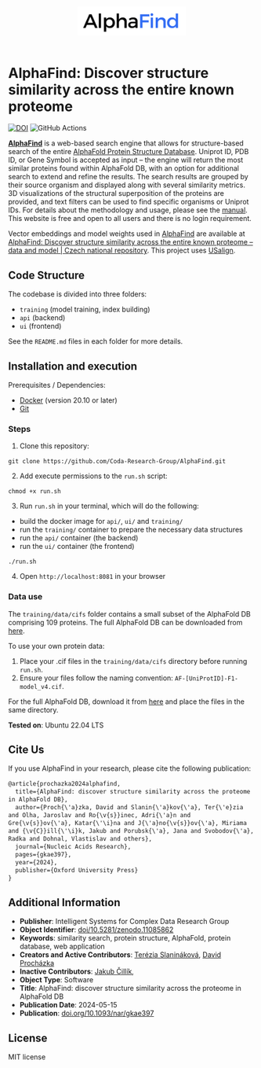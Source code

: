 <div align="center">
  <br>
  <br>
  <a href="https://github.com/Coda-Research-Group/AlphaFind"><img src="https://raw.githubusercontent.com/Coda-Research-Group/AlphaFind/main/static/logo.png" alt="AlphaCharges" width="220"></a>
  <br>
  <br>
</div>

# AlphaFind: Discover structure similarity across the entire known proteome

[![DOI](https://zenodo.org/badge/732580263.svg)](https://zenodo.org/doi/10.5281/zenodo.11085862)
![GitHub Actions](https://github.com/Coda-Research-Group/AlphaFind/actions/workflows/ci.yml/badge.svg)

**[AlphaFind](https://alphafind.fi.muni.cz)** is a web-based search engine that allows for structure-based search of the entire [AlphaFold Protein Structure Database](https://alphafold.ebi.ac.uk). Uniprot ID, PDB ID, or Gene Symbol is accepted as input – the engine will return the most similar proteins found within AlphaFold DB, with an option for additional search to extend and refine the results. The search results are grouped by their source organism and displayed along with several similarity metrics. 3D visualizations of the structural superposition of the proteins are provided, and text filters can be used to find specific organisms or Uniprot IDs. For details about the methodology and usage, please see the [manual](https://github.com/Coda-Research-Group/AlphaFind/wiki/Manual). This website is free and open to all users and there is no login requirement.

Vector embeddings and model weights used in [AlphaFind](https://alphafind.fi.muni.cz) are available at [AlphaFind: Discover structure similarity across the entire known proteome – data and model | Czech national repository](https://data.narodni-repozitar.cz/general/datasets/d35zf-1ja47).
This project uses [USalign](https://github.com/pylelab/USalign).

## Code Structure

The codebase is divided into three folders:
- `training` (model training, index building)
- `api` (backend)
- `ui` (frontend)
 
See the `README.md` files in each folder for more details.

## Installation and execution

Prerequisites / Dependencies:
- [Docker](https://docs.docker.com/get-docker/) (version 20.10 or later)
- [Git](https://git-scm.com/book/en/v2/Getting-Started-Installing-Git)


### Steps

1. Clone this repository:
```
git clone https://github.com/Coda-Research-Group/AlphaFind.git
```
2. Add execute permissions to the `run.sh` script:
```
chmod +x run.sh
```
3. Run `run.sh` in your terminal, which will do the following:
  - build the docker image for `api/`, `ui/` and `training/`
  - run the `training/` container to prepare the necessary data structures
  - run the `api/` container (the backend)
  - run the `ui/` container (the frontend)

```
./run.sh
```

4. Open `http://localhost:8081` in your browser

### Data use

The `training/data/cifs` folder contains a small subset of the AlphaFold DB comprising 109 proteins.
The full AlphaFold DB can be downloaded from [here](https://alphafold.ebi.ac.uk/download).

To use your own protein data:
1. Place your .cif files in the `training/data/cifs` directory before running `run.sh`.
2. Ensure your files follow the naming convention: `AF-[UniProtID]-F1-model_v4.cif`.

For the full AlphaFold DB, download it from [here](https://alphafold.ebi.ac.uk/download) and place the files in the same directory.


**Tested on**: Ubuntu 22.04 LTS

## Cite Us
If you use AlphaFind in your research, please cite the following publication:

```
@article{prochazka2024alphafind,
  title={AlphaFind: discover structure similarity across the proteome in AlphaFold DB},
  author={Proch{\'a}zka, David and Slanin{\'a}kov{\'a}, Ter{\'e}zia and Olha, Jaroslav and Ro{\v{s}}inec, Adri{\'a}n and Gre{\v{s}}ov{\'a}, Katar{\'\i}na and J{\'a}no{\v{s}}ov{\'a}, Miriama and {\v{C}}ill{\'\i}k, Jakub and Porubsk{\'a}, Jana and Svobodov{\'a}, Radka and Dohnal, Vlastislav and others},
  journal={Nucleic Acids Research},
  pages={gkae397},
  year={2024},
  publisher={Oxford University Press}
}
```

## Additional Information
- **Publisher**: Intelligent Systems for Complex Data Research Group
- **Object Identifier**: [doi/10.5281/zenodo.11085862](https://zenodo.org/doi/10.5281/zenodo.11085862)
- **Keywords**: similarity search, protein structure, AlphaFold, protein database, web application 
- **Creators and Active Contributors**: [Terézia Slanináková](https://github.com/TerkaSlan), [David Procházka](https://github.com/ProchazkaDavid)
- **Inactive Contributors**: [Jakub Čillík](https://github.com/xcillik),
- **Object Type**: Software
- **Title**: AlphaFind: discover structure similarity across the proteome in AlphaFold DB
- **Publication Date**: 2024-05-15
- **Publication**: [doi.org/10.1093/nar/gkae397](https://doi.org/10.1093/nar/gkae397)


## License

MIT license

